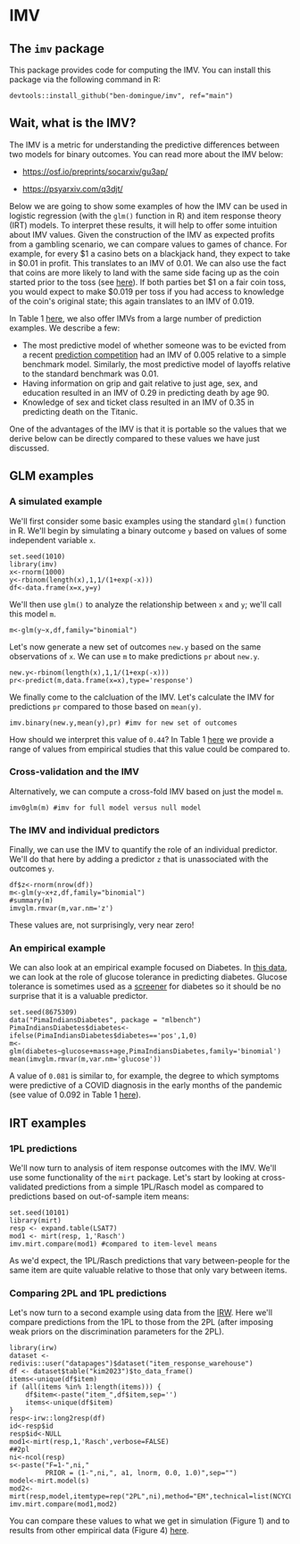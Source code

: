 # IMV
## The `imv` package
This package provides code for computing the IMV. You can install this package via the following command in R:
```
devtools::install_github("ben-domingue/imv", ref="main")
```
## Wait, what is the IMV?
The IMV is a metric for understanding the predictive differences between two models for binary outcomes. You can read more about the IMV below:

- https://osf.io/preprints/socarxiv/gu3ap/

- https://psyarxiv.com/q3djt/

Below we are going to show some examples of how the IMV can be used in logistic regression (with the `glm()` function in R) and item response theory (IRT) models. To interpret these results, it will help to offer some intuition about IMV values. Given the construction of the IMV as expected profits from a gambling scenario, we can compare values to games of chance. For example, for every $1 a casino bets on a blackjack hand, they expect to take in $0.01 in profit. This translates to an IMV of 0.01. We can also use the fact that coins are more likely to land with the same side facing up as the coin started prior to the toss (see [here](https://arxiv.org/abs/2310.04153)). If both parties bet $1 on a fair coin toss, you would expect to make $0.019 per toss if you had access to knowledge of the coin's original state; this again translates to an IMV of 0.019. 

In Table 1 [here](https://osf.io/preprints/socarxiv/gu3ap/), we also offer IMVs from a large number of prediction examples. We describe a few:
- The most predictive model of whether someone was to be evicted from a recent [prediction competition](https://www.fragilefamilieschallenge.org/) had an IMV of 0.005 relative to a simple benchmark model. Similarly, the most predictive model of layoffs relative to the standard benchmark was 0.01. 
- Having information on grip and gait relative to just age, sex, and education resulted in an IMV of 0.29 in predicting death by age 90.
- Knowledge of sex and ticket class resulted in an IMV of 0.35 in predicting death on the Titanic.

One of the advantages of the IMV is that it is portable so the values that we derive below can be directly compared to these values we have just discussed. 

## GLM examples
### A simulated example

We'll first consider some basic examples using the standard `glm()` function in R. We'll begin by simulating a binary outcome `y` based on values of some independent variable `x`. 

```
set.seed(1010)
library(imv)
x<-rnorm(1000)
y<-rbinom(length(x),1,1/(1+exp(-x)))
df<-data.frame(x=x,y=y)
```
We'll then use `glm()` to analyze the relationship between `x` and `y`; we'll call this model `m`.
```
m<-glm(y~x,df,family="binomial")
```
Let's now generate a new set of outcomes `new.y` based on the same observations of `x`. We can use `m` to make predictions `pr` about `new.y`.
```
new.y<-rbinom(length(x),1,1/(1+exp(-x)))
pr<-predict(m,data.frame(x=x),type='response')
```
We finally come to the calcluation of the IMV. Let's calculate the IMV for predictions `pr` compared to those based on `mean(y)`.
```
imv.binary(new.y,mean(y),pr) #imv for new set of outcomes
```
How should we interpret this value of `0.44`? In Table 1 [here](https://osf.io/preprints/socarxiv/gu3ap) we provide a range of values from empirical studies that this value could be compared to. 

### Cross-validation and the IMV
Alternatively, we can compute a cross-fold IMV based on just the model `m`.
```
imv0glm(m) #imv for full model versus null model
```
### The IMV and individual predictors
Finally, we can use the IMV to quantify the role of an individual predictor. We'll do that here by adding a predictor `z` that is unassociated with the outcomes `y`.
```
df$z<-rnorm(nrow(df))
m<-glm(y~x+z,df,family="binomial")
#summary(m)
imvglm.rmvar(m,var.nm='z')
```
These values are, not surprisingly, very near zero!

### An empirical example
We can also look at an empirical example focused on Diabetes. In [this data](https://rdrr.io/cran/mlbench/man/PimaIndiansDiabetes.html), we can look at the role of glucose tolerance in predicting diabetes. Glucose tolerance is sometimes used as a [screener](https://www.mayoclinic.org/tests-procedures/glucose-tolerance-test/about/pac-20394296) for diabetes so it should be no surprise that it is a valuable predictor.
```
set.seed(8675309)
data("PimaIndiansDiabetes", package = "mlbench")
PimaIndiansDiabetes$diabetes<-ifelse(PimaIndiansDiabetes$diabetes=='pos',1,0)
m<-glm(diabetes~glucose+mass+age,PimaIndiansDiabetes,family='binomial')
mean(imvglm.rmvar(m,var.nm='glucose'))
```
A value of `0.081` is similar to, for example, the degree to which symptoms were predictive of a COVID diagnosis in the early months of the pandemic (see value of 0.092 in Table 1 [here](https://osf.io/preprints/socarxiv/gu3ap)). 

## IRT examples
### 1PL predictions
We'll now turn to analysis of item response outcomes with the IMV. We'll use some functionality of the `mirt` package. Let's start by looking at cross-validated predictions from a simple 1PL/Rasch model as compared to predictions based on out-of-sample item means:

```
set.seed(10101)
library(mirt)
resp <- expand.table(LSAT7)
mod1 <- mirt(resp, 1,'Rasch')
imv.mirt.compare(mod1) #compared to item-level means
```
As we'd expect, the 1PL/Rasch predictions that vary between-people for the same item are quite valuable relative to those that only vary between items. 

### Comparing 2PL and 1PL predictions
Let's now turn to a second example using data from the [IRW](https://datapages.github.io/irw/). Here we'll compare predictions from the 1PL to those from the 2PL (after imposing weak priors on the discrimination parameters for the 2PL).
```
library(irw) 
dataset <- redivis::user("datapages")$dataset("item_response_warehouse")
df <- dataset$table("kim2023")$to_data_frame()
items<-unique(df$item)
if (all(items %in% 1:length(items))) {
    df$item<-paste("item_",df$item,sep='')
    items<-unique(df$item)
}
resp<-irw::long2resp(df)
id<-resp$id
resp$id<-NULL
mod1<-mirt(resp,1,'Rasch',verbose=FALSE)
##2pl
ni<-ncol(resp)
s<-paste("F=1-",ni,"
         PRIOR = (1-",ni,", a1, lnorm, 0.0, 1.0)",sep="")
model<-mirt.model(s)
mod2<-mirt(resp,model,itemtype=rep("2PL",ni),method="EM",technical=list(NCYCLES=10000),verbose=FALSE)
imv.mirt.compare(mod1,mod2)
```
You can compare these values to what we get in simulation (Figure 1) and to results from other empirical data (Figure 4) [here](https://osf.io/preprints/psyarxiv/q3djt).
